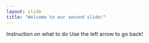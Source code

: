```yaml
---
layout: slide
title: "Welcome to our second slide!"
---
```

Instruction on what to do
Use the left arrow to go back!